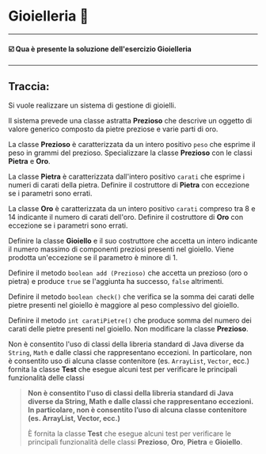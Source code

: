 # Gioielleria 💍
-- -
#### ☑️ Qua è presente la soluzione dell'esercizio Gioielleria
-- -
## Traccia:
Si vuole realizzare un sistema di gestione di gioielli. 

Il sistema prevede una classe astratta **Prezioso** che descrive un oggetto di valore generico composto da pietre preziose e varie parti di oro. 

La classe **Prezioso** è caratterizzata da un intero positivo `peso` che esprime il peso in grammi del prezioso. 
Specializzare la classe **Prezioso** con le classi **Pietra** e **Oro**. 

La classe **Pietra** è caratterizzata dall'intero positivo `carati` che esprime i numeri di carati della pietra. 
Definire il costruttore di **Pietra** con eccezione se i parametri sono errati. 

La classe **Oro** è caratterizzata da un intero positivo `carati` compreso tra 8 e 14 indicante il numero di carati dell'oro. 
Definire il costruttore di **Oro** con eccezione se i parametri sono errati.

Definire la classe **Gioiello** e il suo costruttore che accetta un intero indicante il numero massimo di componenti preziosi presenti nel gioiello. 
Viene prodotta un'eccezione se il parametro è minore di 1. 

Definire il metodo `boolean add (Prezioso)` che accetta un prezioso (oro o pietra) e produce `true` se l'aggiunta ha successo, `false` altrimenti.

Definire il metodo `boolean check()` che verifica se la somma dei carati delle pietre presenti nel gioiello è maggiore al peso complessivo del gioiello.

Definire il metodo `int caratiPietre()` che produce somma del numero dei carati delle pietre presenti nel gioiello. Non modificare la classe **Prezioso**.

Non è consentito l'uso di classi della libreria standard di Java diverse da `String`, `Math` e dalle classi che rappresentano eccezioni. 
In particolare, non è consentito uso di alcuna classe contenitore (es. `ArrayList`, `Vector`, ecc.) fornita la classe **Test** che esegue alcuni test per verificare le principali funzionalità delle classi 


>**Non è consentito l'uso di classi della libreria standard di Java diverse da String, Math e dalle classi che rappresentano eccezioni. In particolare, non è consentito
>l’uso di alcuna classe contenitore (es. ArrayList, Vector, ecc.)**
>
>È fornita la classe **Test** che esegue alcuni test per verificare le principali
>funzionalità delle classi **Prezioso**, **Oro**, **Pietra** e **Gioiello**.